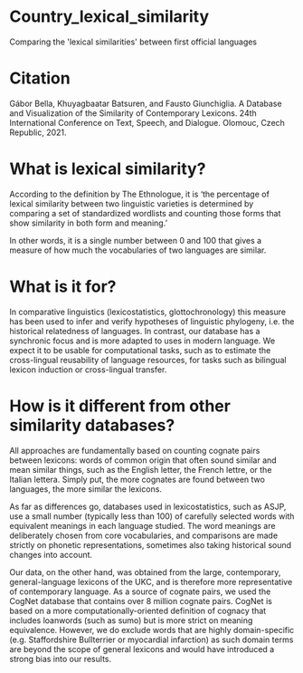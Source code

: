 # Country_lexical_similarity
Comparing the 'lexical similarities' between first official languages

# Citation
Gábor Bella, Khuyagbaatar Batsuren, and Fausto Giunchiglia. A Database and Visualization of the Similarity of Contemporary Lexicons. 24th International Conference on Text, Speech, and Dialogue. Olomouc, Czech Republic, 2021.

# What is lexical similarity?
According to the definition by The Ethnologue, it is ‘the percentage of lexical similarity between two linguistic varieties is determined by comparing a set of standardized wordlists and counting those forms that show similarity in both form and meaning.’

In other words, it is a single number between 0 and 100 that gives a measure of how much the vocabularies of two languages are similar.

# What is it for?
In comparative linguistics (lexicostatistics, glottochronology) this measure has been used to infer and verify hypotheses of linguistic phylogeny, i.e. the historical relatedness of languages. In contrast, our database has a synchronic focus and is more adapted to uses in modern language. We expect it to be usable for computational tasks, such as to estimate the cross-lingual reusability of language resources, for tasks such as bilingual lexicon induction or cross-lingual transfer.

# How is it different from other similarity databases?
All approaches are fundamentally based on counting cognate pairs between lexicons: words of common origin that often sound similar and mean similar things, such as the English letter, the French lettre, or the Italian lettera. Simply put, the more cognates are found between two languages, the more similar the lexicons.

As far as differences go, databases used in lexicostatistics, such as ASJP, use a small number (typically less than 100) of carefully selected words with equivalent meanings in each language studied. The word meanings are deliberately chosen from core vocabularies, and comparisons are made strictly on phonetic representations, sometimes also taking historical sound changes into account.

Our data, on the other hand, was obtained from the large, contemporary, general-language lexicons of the UKC, and is therefore more representative of contemporary language. As a source of cognate pairs, we used the CogNet database that contains over 8 million cognate pairs. CogNet is based on a more computationally-oriented definition of cognacy that includes loanwords (such as sumo) but is more strict on meaning equivalence. However, we do exclude words that are highly domain-specific (e.g. Staffordshire Bullterrier or myocardial infarction) as such domain terms are beyond the scope of general lexicons and would have introduced a strong bias into our results.
